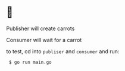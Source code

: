 # 🥕

Publisher will create carrots

Consumer will wait for a carrot

to test, cd into `publiser` and `consumer` and run:

     $ go run main.go
